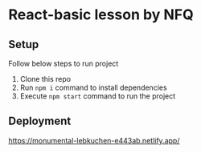 # React-basic lesson by NFQ 

## Setup
Follow below steps to run project
1. Clone this repo
2. Run ```npm i``` command to install dependencies
3. Execute ```npm start``` command to run the project

## Deployment 
https://monumental-lebkuchen-e443ab.netlify.app/
